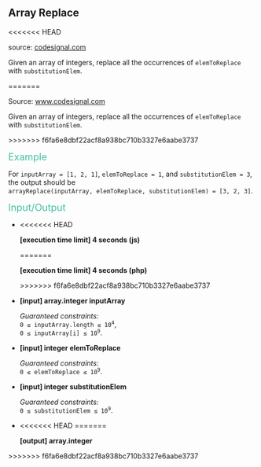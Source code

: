 <h2>Array Replace</h2>
<<<<<<< HEAD
<p>source: <a href="https://www.codesignal.com/">codesignal.com</a></p>
<div class="markdown"><p>Given an array of integers, replace all the occurrences of <code>elemToReplace</code> with <code>substitutionElem</code>.</p>
=======
<p>Source: <a href="https://www.codesignal.com/">www.codesignal.com</a></p>
<div><p>Given an array of integers, replace all the occurrences of <code>elemToReplace</code> with <code>substitutionElem</code>.</p>
>>>>>>> f6fa6e8dbf22acf8a938bc710b3327e6aabe3737
<p><span style="color:#44BFA3;font-size:1.4em">Example</span></p>
<p>For <code>inputArray = [1, 2, 1]</code>, <code>elemToReplace = 1</code>, and <code>substitutionElem = 3</code>, the output should be<br>
<code>arrayReplace(inputArray, elemToReplace, substitutionElem) = [3, 2, 3]</code>.</p>
<p><span style="color:#44BFA3;font-size:1.4em">Input/Output</span></p>
<ul>
<li>
<<<<<<< HEAD
<p><strong>[execution time limit] 4 seconds (js)</strong></p>
=======
<p><strong>[execution time limit] 4 seconds (php)</strong></p>
>>>>>>> f6fa6e8dbf22acf8a938bc710b3327e6aabe3737
</li>
<li>
<p><strong>[input] array.integer inputArray</strong></p>
<p><em>Guaranteed constraints:</em><br>
<code>0 ≤ inputArray.length ≤ 10<sup>4</sup></code>,<br>
<code>0 ≤ inputArray[i] ≤ 10<sup>9</sup></code>.</p>
</li>
<li>
<p><strong>[input] integer elemToReplace</strong></p>
<p><em>Guaranteed constraints:</em><br>
<code>0 ≤ elemToReplace ≤ 10<sup>9</sup></code>.</p>
</li>
<li>
<p><strong>[input] integer substitutionElem</strong></p>
<p><em>Guaranteed constraints:</em><br>
<code>0 ≤ substitutionElem ≤ 10<sup>9</sup></code>.</p>
</li>
<li>
<<<<<<< HEAD
=======
<p><strong>[output] array.integer</strong></p>
</li>
</ul>
>>>>>>> f6fa6e8dbf22acf8a938bc710b3327e6aabe3737
</div>
